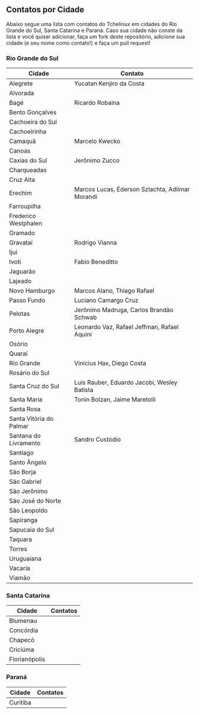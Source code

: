 ## Contatos por Cidade

Abaixo segue uma lista com contatos do Tchelinux em cidades do Rio Grande do Sul, Santa Catarina e Paraná. Caso sua cidade não conste da lista e você quiser adicionar, faça um fork deste repositório, adicione sua cidade (e seu nome como contato!) e faça um pull request!

### Rio Grande do Sul

| Cidade                          | Contato                                                                                            |
|---------------------------------|----------------------------------------------------------------------------------------------------|
| Alegrete                        | Yucatan Kenjiro da Costa                                                                           |
| Alvorada                        |                                                                                                    |
| Bagé                            | Ricardo Robaina                                                                                    | 
| Bento Gonçalves                 |                                                                                                    |
| Cachoeira do Sul                |                                                                                                    |
| Cachoeirinha                    |                                                                                                    |
| Camaquã                         | Marcelo Kwecko                                                                                     |
| Canoas                          |                                                                                                    |
| Caxias do Sul                   | Jerônimo Zucco                                                                                     |
| Charqueadas                     |                                                                                                    |
| Cruz Alta                       |                                                                                                    |
| Erechim                         | Marcos Lucas, Éderson Szlachta, Adilmar Morandi                                                    |
| Farroupilha                     |                                                                                                    |
| Frederico Westphalen            |                                                                                                    |
| Gramado                         |                                                                                                    |
| Gravataí                        | Rodrigo Vianna                                                                                     |
| Ijuí                            |                                                                                                    |
| Ivoti                           | Fabio Beneditto                                                                                    |
| Jaguarão                        |                                                                                                    |
| Lajeado                         |                                                                                                    |
| Novo Hamburgo                   | Marcos Alano, Thiago Rafael                                                                        |
| Passo Fundo                     | Luciano Camargo Cruz                                                                               |
| Pelotas                         | Jerônimo Madruga, Carlos Brandão Schwab                                                            |
| Porto Alegre                    | Leonardo Vaz, Rafael Jeffman, Rafael Aquini                                                        |
| Osório                          |                                                                                                    |
| Quaraí                          |                                                                                                    |
| Rio Grande                      | Vinicius Hax, Diego Costa                                                                          |
| Rosário do Sul                  |                                                                                                    |
| Santa Cruz do Sul               | Luis Rauber, Eduardo Jacobi, Wesley Batista                                                        |
| Santa Maria                     | Tonin Bolzan, Jaime Maretolli                                                                      |
| Santa Rosa                      |                                                                                                    |
| Santa Vitória do Palmar         |                                                                                                    |
| Santana do Livramento           | Sandro Custódio                                                                                    |
| Santiago                        |                                                                                                    |
| Santo Ângelo                    |                                                                                                    |
| São Borja                       |                                                                                                    |
| São Gabriel                     |                                                                                                    |
| São Jerônimo                    |                                                                                                    |
| São José do Norte               |                                                                                                    |
| São Leopoldo                    |                                                                                                    |
| Sapiranga                       |                                                                                                    |
| Sapucaia do Sul                 |                                                                                                    |
| Taquara                         |                                                                                                    |
| Torres                          |                                                                                                    |
| Uruguaiana                      |                                                                                                    |
| Vacaria                         |                                                                                                    |
| Viamão                          |                                                                                                    |

### Santa Catarina

| Cidade                          | Contatos                                                                                           |
|---------------------------------|----------------------------------------------------------------------------------------------------|
| Blumenau                        |                                                                                                    |
| Concórdia                       |                                                                                                    |
| Chapecó                         |                                                                                                    |
| Criciúma                        |                                                                                                    |
| Florianópolis                   |                                                                                                    |

### Paraná

| Cidade                          | Contatos                                                                                           |
|---------------------------------|----------------------------------------------------------------------------------------------------|
| Curitiba                        |                                                                                                    |


